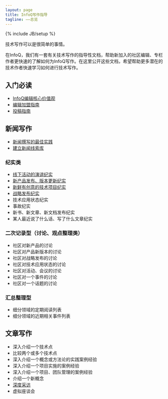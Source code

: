```yaml
---
layout: page
title: InfoQ写作指导
tagline: ——总览
---
```

{% include JB/setup %}

技术写作可以是很简单的事情。

在InfoQ，我们有一套有关技术写作的指导性文档，帮助新加入的社区编辑、专栏作者更快速的了解如何为InfoQ写作。在这里公开这些文档，希望帮助更多潜在的技术作者快速学习如何进行技术写作。

## 入门必读

* [InfoQ编辑核心价值观](editor-core-value.html)
* [编辑加盟指南](editor-guidelines.html)
* [投稿指南](article-guidelines.html)

## 新闻写作

* [新闻撰写的最佳实践](news-best-practices.html)
* [建立新闻线索库](news-clues.html)

### 纪实类

* [线下活动的演讲纪实](news-event-takeaways.html)
* [新产品发布、版本更新纪实](news-new-product.html)
* [新鲜有创意的技术项目纪实](news-creative-projects.html)
* [战略发布纪实](news-strategy-announcement.html)
* 技术应用状态纪实
* 事故纪实
* 新书、新文章、新文档发布纪实
* 某人最近说了什么话、写了什么文章纪实

### 二次记录型（讨论、观点整理类）

* 社区对新产品的讨论
* 社区对产品新版本的讨论
* 社区对战略发布的讨论
* 社区对技术应用状态的讨论
* 社区对活动、会议的讨论
* 社区对一个事件的讨论
* 社区对一个话题的讨论

### 汇总整理型

* 细分领域的定期阅读列表
* 细分领域的近期相关事件列表

## 文章写作

* 深入介绍一个技术点
* 比较两个或多个技术点
* 深入介绍一个概念或方法论的实践案例经验
* 深入介绍一个项目实施的案例经验
* 深入介绍一个项目、团队管理的案例经验
* 介绍一个新概念
* [深度采访](interview-howto.html)
* 虚拟座谈会